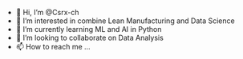 - 👋 Hi, I’m @Csrx-ch
- 👀 I’m interested in combine Lean Manufacturing and Data Science
- 🌱 I’m currently learning ML and AI in Python
- 💞️ I’m looking to collaborate on Data Analysis
- 📫 How to reach me ...

<!---
Csrx-ch/Csrx-ch is a ✨ special ✨ repository because its `README.md` (this file) appears on your GitHub profile.
You can click the Preview link to take a look at your changes.
--->

